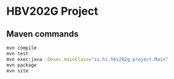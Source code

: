 # HBV202G Project

## Maven commands
```bash
mvn compile
mvn test
mvn exec:java -Dexec.mainClass="is.hi.hbv202g.project.Main"
mvn package
mvn site
```
